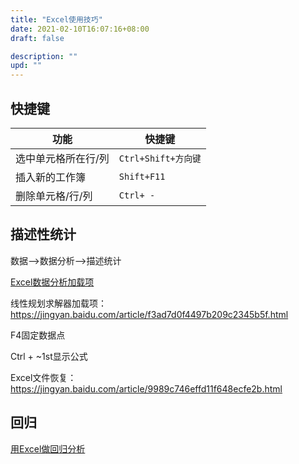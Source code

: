 ```yaml
---
title: "Excel使用技巧"
date: 2021-02-10T16:07:16+08:00
draft: false

description: ""
upd: ""
---
```


## 快捷键

| 功能                | 快捷键              |
| ------------------- | ------------------- |
| 选中单元格所在行/列 | `Ctrl+Shift+方向键` |
| 插入新的工作簿      | `Shift+F11`         |
| 删除单元格/行/列    | `Ctrl+ -`           |

## 描述性统计

数据-->数据分析-->描述统计

[Excel数据分析加载项](https://zhinan.sogou.com/guide/d316513603490.htm?ch=zn.xqy.related.pc)

线性规划求解器加载项：https://jingyan.baidu.com/article/f3ad7d0f4497b209c2345b5f.html

F4固定数据点

 

Ctrl + ~1st显示公式  

Excel文件恢复： https://jingyan.baidu.com/article/9989c746effd11f648ecfe2b.html



## 回归

[用Excel做回归分析](https://zhuanlan.zhihu.com/p/57875710)